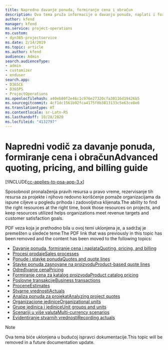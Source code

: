 ```yaml
---
title: Napredno davanje ponuda, formiranje cena i obračun
description: Ova tema pruža informacije o davanju ponuda, naplati i formiranju cena u rešenju Project Service Automation.
author: kfend
manager: kfend
ms.service: project-operations
ms.custom:
- dyn365-projectservice
ms.date: 2/14/2019
ms.topic: article
ms.author: kfend
audience: Admin
search.audienceType:
- admin
- customizer
- enduser
search.app:
- D365CE
- D365PS
- ProjectOperations
ms.openlocfilehash: a40eb80f2e46c1c976e27320cfa30116d19426b5
ms.sourcegitcommit: 4cf1dc1561b92fca4175f0b3813133c5e63ce8e6
ms.translationtype: HT
ms.contentlocale: sr-Latn-RS
ms.lasthandoff: 10/28/2020
ms.locfileid: "4132797"
---
```

# <a name="advanced-quoting-pricing-and-billing-guide"></a><span data-ttu-id="f840f-103">Napredni vodič za davanje ponuda, formiranje cena i obračun</span><span class="sxs-lookup"><span data-stu-id="f840f-103">Advanced quoting, pricing, and billing guide</span></span>

[!INCLUDE[cc-applies-to-psa-app-3.x](../../includes/cc-applies-to-psa-app-3x.md)]

<span data-ttu-id="f840f-104">Sposobnost pronalaženja pravih resursa u pravo vreme, rezervisanje tih resursa za projekte i njihovo redovno korišćenje pomaže organizacijama da ispune ciljeve u pogledu prihoda i zadovoljstva klijenata.</span><span class="sxs-lookup"><span data-stu-id="f840f-104">The ability to find the right resources at the right time, book those resources on projects, and keep resources utilized helps organizations meet revenue targets and customer satisfaction goals.</span></span> 

<span data-ttu-id="f840f-105">PDF veza koja je prethodno bila u ovoj temi uklonjena je, a sadržaj je premešten u sledeće teme:</span><span class="sxs-lookup"><span data-stu-id="f840f-105">The PDF link that was previously in this topic has been removed and the content has been moved to the following topics:</span></span>

- [<span data-ttu-id="f840f-106">Davanje ponuda, formiranje cena i naplata</span><span class="sxs-lookup"><span data-stu-id="f840f-106">Quoting, pricing, and billing</span></span>](../quote-bill-price.md)
- [<span data-ttu-id="f840f-107">Procesi prodaje</span><span class="sxs-lookup"><span data-stu-id="f840f-107">Sales processes</span></span>](../basic-sales-process.md)
- [<span data-ttu-id="f840f-108">Ponude i stavke ponuda</span><span class="sxs-lookup"><span data-stu-id="f840f-108">Quotes and quote lines</span></span>](../basic-quote-lines.md)
- [<span data-ttu-id="f840f-109">Stavke ponuda zasnovane na proizvodu</span><span class="sxs-lookup"><span data-stu-id="f840f-109">Product-based quote lines</span></span>](../product-based-quote-lines.md)
- [<span data-ttu-id="f840f-110">Određivanje cena</span><span class="sxs-lookup"><span data-stu-id="f840f-110">Pricing</span></span>](../basic-pricing.md)
- [<span data-ttu-id="f840f-111">Formiranje cena za katalog proizvoda</span><span class="sxs-lookup"><span data-stu-id="f840f-111">Product catalog pricing</span></span>](../product-catalog-pricing.md)
- [<span data-ttu-id="f840f-112">Poslovne transakcije</span><span class="sxs-lookup"><span data-stu-id="f840f-112">Business transactions</span></span>](../basic-business-transactions.md)
- [<span data-ttu-id="f840f-113">Procene</span><span class="sxs-lookup"><span data-stu-id="f840f-113">Estimates</span></span>](../estimates.md)
- [<span data-ttu-id="f840f-114">Stvarne vrednosti</span><span class="sxs-lookup"><span data-stu-id="f840f-114">Actuals</span></span>](../actuals.md)
- [<span data-ttu-id="f840f-115">Analiza ponuda za projekat</span><span class="sxs-lookup"><span data-stu-id="f840f-115">Analyzing project quotes</span></span>](../basic-analyzing-quotes.md)
- [<span data-ttu-id="f840f-116">Organizacione jedinice</span><span class="sxs-lookup"><span data-stu-id="f840f-116">Organizational units</span></span>](../advanced-organizational.md)
- [<span data-ttu-id="f840f-117">Grupe jedinica i jedinice</span><span class="sxs-lookup"><span data-stu-id="f840f-117">Unit groups and units</span></span>](../advanced-units.md)
- [<span data-ttu-id="f840f-118">Scenariji u više valuta</span><span class="sxs-lookup"><span data-stu-id="f840f-118">Multi-currency scenarios</span></span>](../advanced-currency.md)
- [<span data-ttu-id="f840f-119">Evidentiranje stvarnih vrednosti</span><span class="sxs-lookup"><span data-stu-id="f840f-119">Recording actuals</span></span>](../advanced-actuals.md)

> [!NOTE]
> <span data-ttu-id="f840f-120">Ova tema biće uklonjena u budućoj ispravci dokumentacije.</span><span class="sxs-lookup"><span data-stu-id="f840f-120">This topic will be removed in a future documentation update.</span></span> 
